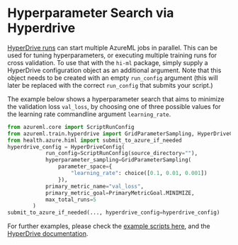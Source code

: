 # Hyperparameter Search via Hyperdrive

[HyperDrive runs](https://docs.microsoft.com/en-us/azure/machine-learning/how-to-tune-hyperparameters)
can start multiple AzureML jobs in parallel. This can be used for tuning hyperparameters, or executing multiple
training runs for cross validation. To use that with the `hi-ml` package, simply supply a HyperDrive configuration
object as an additional argument. Note that this object needs to be created with an empty `run_config` argument (this
will later be replaced with the correct `run_config` that submits your script.)

The example below shows a hyperparameter search that aims to minimize the validation loss `val_loss`, by choosing
one of three possible values for the learning rate commandline argument `learning_rate`. 
```python
from azureml.core import ScriptRunConfig
from azureml.train.hyperdrive import GridParameterSampling, HyperDriveConfig, PrimaryMetricGoal, choice
from health.azure.himl import submit_to_azure_if_needed
hyperdrive_config = HyperDriveConfig(
            run_config=ScriptRunConfig(source_directory=""),
            hyperparameter_sampling=GridParameterSampling(
                parameter_space={
                    "learning_rate": choice([0.1, 0.01, 0.001])
                }),
            primary_metric_name="val_loss",
            primary_metric_goal=PrimaryMetricGoal.MINIMIZE,
            max_total_runs=5
        )
submit_to_azure_if_needed(..., hyperdrive_config=hyperdrive_config)
```

For further examples, please check the [example scripts here](examples.md), and the 
[HyperDrive documentation](https://docs.microsoft.com/en-us/azure/machine-learning/how-to-tune-hyperparameters).
